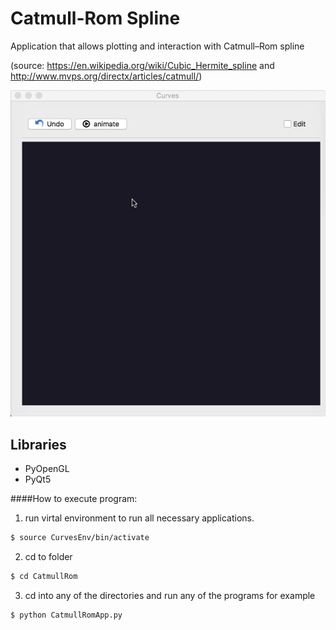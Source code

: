 # Catmull-Rom Spline
Application that allows plotting and interaction with  Catmull–Rom spline

(source: https://en.wikipedia.org/wiki/Cubic_Hermite_spline and http://www.mvps.org/directx/articles/catmull/)

![alt text](https://github.com/RodrigoFigueroaM/CurvesAndSurfaces/blob/master/CatmullRom/screenshots/Kapture2.gif)
## Libraries
- PyOpenGL
- PyQt5

####How to execute program:
1) run virtal environment to run all necessary applications.
```sh
$ source CurvesEnv/bin/activate
```
2) cd to folder
```sh
$ cd CatmullRom
```
3) cd into any of the directories and run any of the programs for example
```sh
$ python CatmullRomApp.py
```
